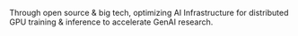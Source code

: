Through open source & big tech, optimizing AI Infrastructure for distributed GPU training & inference to accelerate GenAI research.
